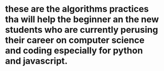 # these are the algorithms practices tha will help the beginner an the new students who are currently perusing their career on computer science and coding especially for python and javascript.